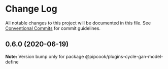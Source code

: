 # Change Log

All notable changes to this project will be documented in this file.
See [Conventional Commits](https://conventionalcommits.org) for commit guidelines.

## 0.6.0 (2020-06-19)

**Note:** Version bump only for package @pipcook/plugins-cycle-gan-model-define
